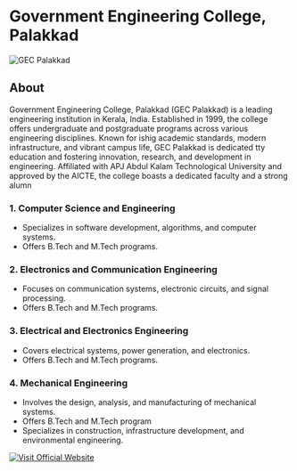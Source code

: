 # Government Engineering College, Palakkad

![GEC Palakkad](https://www.gecskp.ac.in/img/slider/1.jpg)

## About

Government Engineering College, Palakkad (GEC Palakkad) is a leading engineering institution in Kerala, India. Established in 1999, the college offers undergraduate and postgraduate programs across various engineering disciplines. Known for ishig academic standards, modern infrastructure, and vibrant campus life, GEC Palakkad is dedicated tty education and fostering innovation, research, and development in engineering. Affiliated with APJ Abdul Kalam Technological University and approved by the AICTE, the college boasts a dedicated faculty and a strong alumn

### 1. Computer Science and Engineering
- Specializes in software development, algorithms, and computer systems.
- Offers B.Tech and M.Tech programs.

### 2. Electronics and Communication Engineering
- Focuses on communication systems, electronic circuits, and signal processing.
- Offers B.Tech and M.Tech programs.

### 3. Electrical and Electronics Engineering
- Covers electrical systems, power generation, and electronics.
- Offers B.Tech and M.Tech programs.

### 4. Mechanical Engineering
- Involves the design, analysis, and manufacturing of mechanical systems.
- Offers B.Tech and M.Tech program 
- Specializes in construction, infrastructure development, and environmental engineering.


[![Visit Official Website](https://img.shields.io/badge/Visit-Official%20Website-blue)](http://gecskp.ac.in)
